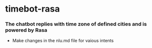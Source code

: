 # timebot-rasa

### The chatbot replies with time zone of defined cities and is powered by Rasa

* Make changes in the nlu.md file for vaious intents
